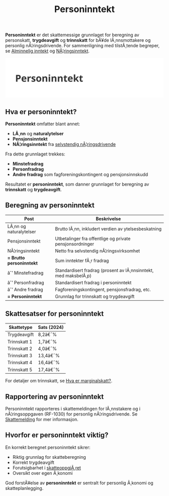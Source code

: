 ﻿---
title: "Personinntekt"
meta_title: "Personinntekt"
meta_description: '**Personinntekt** er det skattemessige grunnlaget for beregning av personskatt, **trygdeavgift** og **trinnskatt** for bÃ¥de lÃ¸nnsmottakere og personlig nÃ¦rin...'
slug: personinntekt
type: blog
layout: pages/single
---

**Personinntekt** er det skattemessige grunnlaget for beregning av personskatt, **trygdeavgift** og **trinnskatt** for bÃ¥de lÃ¸nnsmottakere og personlig nÃ¦ringsdrivende. For sammenligning med tilstÃ¸tende begreper, se [Alminnelig inntekt](/blogs/regnskap/alminnelig-inntekt "Alminnelig inntekt “ Komplett guide til skattemessig resultat og beregning") og [NÃ¦ringsinntekt](/blogs/regnskap/naeringsinntekt "NÃ¦ringsinntekt “ Komplett guide til nÃ¦ringsinntekt i norsk regnskap").

![Personinntekt](personinntekt-image.svg)

## Hva er personinntekt?

**Personinntekt** omfatter blant annet:

* **LÃ¸nn** og **naturalytelser**
* **Pensjonsinntekt**
* **NÃ¦ringsinntekt** fra [selvstendig nÃ¦ringsdrivende](/blogs/regnskap/selvstendig-naeringsdrivende "Selvstendig nÃ¦ringsdrivende “ Guide til selvstendig nÃ¦ringsvirksomhet i Norge")

Fra dette grunnlaget trekkes:

* **Minstefradrag**
* **Personfradrag**
* **Andre fradrag** som fagforeningskontingent og pensjonsinnskudd

Resultatet er **personinntekt**, som danner grunnlaget for beregning av **trinnskatt** og **trygdeavgift**.

## Beregning av personinntekt

| Post                     | Beskrivelse                                                                    |
|--------------------------|--------------------------------------------------------------------------------|
| LÃ¸nn og naturalytelser   | Brutto lÃ¸nn, inkludert verdien av ytelsesbeskatning                            |
| Pensjonsinntekt          | Utbetalinger fra offentlige og private pensjonsordninger                       |
| NÃ¦ringsinntekt           | Netto fra selvstendig nÃ¦ringsvirksomhet                                        |
| **= Brutto personinntekt** | Sum inntekter fÃ¸r fradrag                                                       |
| âˆ’ Minstefradrag          | Standardisert fradrag (prosent av lÃ¸nnsinntekt, med maksbelÃ¸p)                 |
| âˆ’ Personfradrag          | Standardisert fradrag i personinntekt                                          |
| âˆ’ Andre fradrag          | Fagforeningskontingent, pensjonsfradrag, etc.                                  |
| **= Personinntekt**      | Grunnlag for trinnskatt og trygdeavgift                                         |

## Skattesatser for personinntekt

| Skattetype    | Sats (2024) |
|---------------|-------------|
| Trygdeavgift  | 8,2â€¯%       |
| Trinnskatt 1  | 1,7â€¯%       |
| Trinnskatt 2  | 4,0â€¯%       |
| Trinnskatt 3  | 13,4â€¯%      |
| Trinnskatt 4  | 16,4â€¯%      |
| Trinnskatt 5  | 17,4â€¯%      |

For detaljer om trinnskatt, se [Hva er marginalskatt?](/blogs/regnskap/hva-er-marginalskatt "Hva er Marginalskatt? Guide til marginalskatt for personinntekt").

## Rapportering av personinntekt

Personinntekt rapporteres i skattemeldingen for lÃ¸nnstakere og i nÃ¦ringsoppgaven (RF-1030) for personlig nÃ¦ringsdrivende. Se [Skattemelding](/blogs/regnskap/skattemelding "Skattemelding “ Komplett guide til rapportering av inntekt og formue") for mer informasjon.

## Hvorfor er personinntekt viktig?

En korrekt beregnet personinntekt sikrer:

* Riktig grunnlag for skatteberegning
* Korrekt trygdeavgift
* Forutsigbarhet i [skatteoppgjÃ¸ret](/blogs/regnskap/skatteoppgjor "SkatteoppgjÃ¸r Guide: Prosess, Tidslinje og Viktige Frister")
* Oversikt over egen Ã¸konomi

God forstÃ¥else av **personinntekt** er sentralt for personlig Ã¸konomi og skatteplanlegging.






